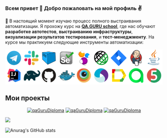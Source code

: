 ### Всем привет 👋 Добро пожаловать на мой профиль ✌️
:dart: В настоящий момент изучаю процесс полного выстраивания автоматизации. Я прохожу курс на **[QA.GURU school](https://qa.guru)**, где нас обучают **разработке автотестов**, **выстраиванию инфраструктуры**, **визуализации результатов тестирования**, и **тест-менеджменту**. На курсе мы практикуем следующие инструменты автоматизации:
<p align="center">
  <img src="images/tech.png">
</p>

<div align="left">
<h2> Мои проекты </h2>
</div>
<p align="center">
 <a href="https://github.com/Ilnar30/demoqa-jenkins"><img width="250"src="https://denvercoder1-github-readme-stats.vercel.app/api/pin/?username=Ilnar30&repo=demoqa-jenkins&theme=buefy&border_color=6A54DF&title_color=6F4BD7&text_color=20793B&icon_color=6A54DF&show_icons=false" alt="qaGuruDiploma"></a>
 <a href="https://github.com/Ilnar30/demoqa-jenkins"><img width="250"src="https://denvercoder1-github-readme-stats.vercel.app/api/pin/?username=Ilnar30&repo=allure-autotest&theme=buefy&border_color=6A54DF&title_color=6F4BD7&text_color=20793B&icon_color=6A54DF&show_icons=false" alt="qaGuruDiploma"></a>
  <a href="https://github.com/Ilnar30/demoqa-jenkins"><img width="250"src="https://denvercoder1-github-readme-stats.vercel.app/api/pin/?username=Ilnar30&repo=allure-autotest&theme=buefy&border_color=6A54DF&title_color=6F4BD7&text_color=20793B&icon_color=6A54DF&show_icons=false" alt="qaGuruDiploma"></a>
  </p>
  
![](https://github-profile-summary-cards.vercel.app/api/cards/profile-details?username=Ilnar30&theme=gruvbox)



![Anurag's GitHub stats](https://github-readme-stats.vercel.app/api?username=Ilnar30&show_icons=true)


<!--
**Ilnar30/Ilnar30** is a ✨ _special_ ✨ repository because its `README.md` (this file) appears on your GitHub profile.

Here are some ideas to get you started:

- 🔭 I’m currently working on ...
- 🌱 I’m currently learning ...
- 👯 I’m looking to collaborate on ...
- 🤔 I’m looking for help with ...
- 💬 Ask me about ...
- 📫 How to reach me: ...
- 😄 Pronouns: ...
- ⚡ Fun fact: ...
-->
